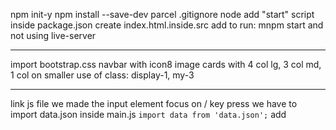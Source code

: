 npm init-y
npm install --save-dev parcel
.gitignore node
add "start" script inside package.json
create index.html.inside.src
add to run: mnpm start and not using live-server

---

import bootstrap.css
navbar with icon8 image
cards with 4 col lg, 3 col md, 1 col on smaller
use of class: display-1, my-3

---

link js file
we made the input element focus on / key press
we have to import data.json inside main.js
`import data from 'data.json';`
add <script>
